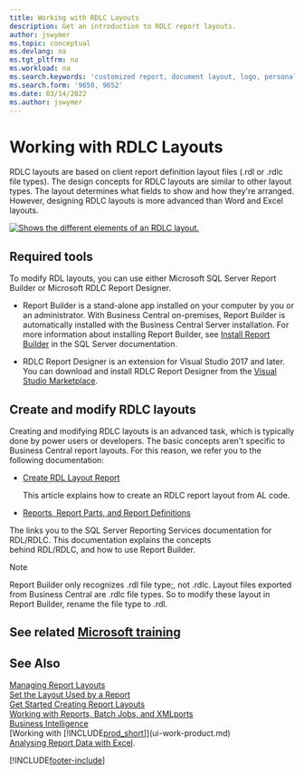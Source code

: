```yaml
---
title: Working with RDLC Layouts
description: Get an introduction to RDLC report layouts.
author: jswymer
ms.topic: conceptual
ms.devlang: na
ms.tgt_pltfrm: na
ms.workload: na
ms.search.keywords: 'customized report, document layout, logo, personalize'
ms.search.form: '9650, 9652'
ms.date: 03/14/2022
ms.author: jswymer
---
```

# <a name="working-with-rdlc-layouts"></a><a name="working-with-rdlc-layouts"></a>Working with RDLC Layouts

RDLC layouts are based on client report definition layout files (.rdl or .rdlc file types). The design concepts for RDLC layouts are similar to other layout types. The layout determines what fields to show and how they're arranged. However, designing RDLC layouts is more advanced than Word and Excel layouts.

[![Shows the different elements of an RDLC layout.](media/rdlc-layout.png)](media/rdlc-layout.png#lightbox)

## <a name="required-tools"></a><a name="required-tools"></a>Required tools

To modify RDL layouts, you can use either Microsoft SQL Server Report Builder or Microsoft RDLC Report Designer.

- Report Builder is a stand-alone app installed on your computer by you or an administrator. With Business Central on-premises, Report Builder is automatically installed with the Business Central Server installation. For more information about installing Report Builder, see [Install Report Builder](/sql/reporting-services/install-windows/install-report-builder) in the SQL Server documentation.

- RDLC Report Designer is an extension for Visual Studio 2017 and later. You can download and install RDLC Report Designer from the [Visual Studio Marketplace](https://marketplace.visualstudio.com/items?itemName=ProBITools.MicrosoftRdlcReportDesignerforVisualStudio-18001).

## <a name="create-and-modify-rdlc-layouts"></a><a name="create-and-modify-rdlc-layouts"></a>Create and modify RDLC layouts

Creating and modifying RDLC layouts is an advanced task, which is typically done by power users or developers. The basic concepts aren't specific to Business Central report layouts. For this reason, we refer you to the following documentation:

- [Create RDL Layout Report](/dynamics365/business-central/dev-itpro/developer/devenv-howto-rdl-report-layout)

    This article explains how to create an RDLC report layout from AL code.

- [Reports, Report Parts, and Report Definitions ](/sql/reporting-services/report-design/reports-report-parts-and-report-definitions-report-builder-and-ssrs?)

 The links you to the SQL Server Reporting Services documentation for RDL/RDLC. This documentation explains the concepts  
behind RDL/RDLC, and how to use Report Builder.

> [!NOTE]
> Report Builder only recognizes .rdl file type;, not .rdlc. Layout files exported from Business Central are .rdlc file types. So to modify these layout in Report Builder, rename the file type to .rdl.

## <a name="see-related-microsoft-training"></a><a name="see-related-microsoft-training"></a>See related [Microsoft training](/training/modules/change-documents-dynamics-365-business-central/index)

## <a name="see-also"></a><a name="see-also"></a>See Also

[Managing Report Layouts](ui-manage-report-layouts.md)  
[Set the Layout Used by a Report](ui-set-report-layout.md)  
[Get Started Creating Report Layouts](ui-get-started-layouts.md)  
[Working with Reports, Batch Jobs, and XMLports](ui-work-report.md)  
[Business Intelligence](bi.md)  
[Working with [!INCLUDE[prod_short](includes/prod_short.md)]](ui-work-product.md)  
[Analysing Report Data with Excel](report-analyze-excel.md).

[!INCLUDE[footer-include](includes/footer-banner.md)]
